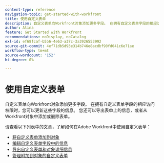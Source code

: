 ```yaml
---
content-type: reference
navigation-topic: get-started-with-workfront
title: 使用自定义表单
description: 自定义表单向Workfront对象添加更多字段。 在拥有自定义表单字段的相应访问权限时，您可以更新这些字段的信息。 您还可以导出表单上的信息，或者从Workfront对象中添加或删除表单。 查看此列表中的文章，了解如何在Adobe Workfront中使用自定义表单。
author: Alina
feature: Get Started with Workfront
recommendations: noDisplay, noCatalog
exl-id: ef68fcaf-b5b6-4e63-a37c-3a3926553992
source-git-commit: 4ef71db5d93e314b746e8acdbf90fd041c6e71ae
workflow-type: tm+mt
source-wordcount: '152'
ht-degree: 0%

---
```


# 使用自定义表单

自定义表单向Workfront对象添加更多字段。 在拥有自定义表单字段的相应访问权限时，您可以更新这些字段的信息。 您还可以导出表单上的信息，或者从Workfront对象中添加或删除表单。

请查看以下列表中的文章，了解如何在Adobe Workfront中使用自定义表单：

* [将自定义表单添加到对象](../../workfront-basics/work-with-custom-forms/add-a-custom-form-to-an-object.md)
* [编辑自定义表单字段中的信息](../../workfront-basics/work-with-custom-forms/edit-custom-forms.md)
* [导出自定义表单和对象详细信息](../../workfront-basics/work-with-custom-forms/export-custom-forms-details.md)
* [管理附加到对象的自定义表单](../../workfront-basics/work-with-custom-forms/manage-custom-forms-attached-to-objects.md)
